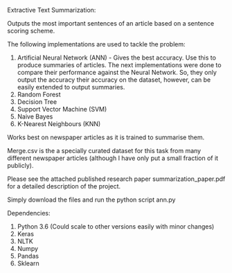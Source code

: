 Extractive Text Summarization:

Outputs the most important sentences of an article based on a sentence scoring scheme.

The following implementations are used to tackle the problem:
1) Artificial Neural Network (ANN) - Gives the best accuracy. Use this to produce summaries of articles.
The next implementations were done to compare their performance against the Neural Network. So, they only output the accuracy their accuracy on the dataset, however, can be easily extended to output summaries.
2) Random Forest
3) Decision Tree
4) Support Vector Machine (SVM)
5) Naive Bayes
6) K-Nearest Neighbours (KNN)

Works best on newspaper articles as it is trained to summarise them.

Merge.csv is the a specially curated dataset for this task from many different newspaper articles (although I have only put a small fraction of it publicly).

Please see the attached published research paper summarization_paper.pdf for a detailed description of the project.

Simply download the files and run the python script ann.py

Dependencies:
1) Python 3.6 (Could scale to other versions easily with minor changes)
2) Keras
3) NLTK
4) Numpy
5) Pandas
6) Sklearn




